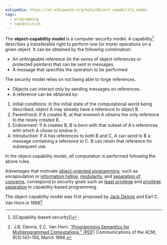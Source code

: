 ```yaml
---
wikipedia: https://en.wikipedia.org/wiki/Object-capability_model
tags:
  - programming
  - capabilities
---
```

The **object-capability model** is a computer security model. A capability[^capability-based-security] describes a transferable right to perform one (or more) operations on a given object. It can be obtained by the following combination:

[^capability-based-security]: [[Capability-based security]]

- An unforgeable reference (in the sense of object references or protected pointers) that can be sent in messages.
- A message that specifies the operation to be performed.

The security model relies on not being able to forge references.

- Objects can interact only by sending messages on references.
- A reference can be obtained by:

1. Initial conditions: In the initial state of the computational world being described, object A may already have a reference to object B.
2. Parenthood: If A creates B, at that moment A obtains the only reference to the newly created B.
3. Endowment: If A creates B, B is born with that subset of A's references with which A chose to endow it.
4. Introduction: If A has references to both B and C, A can send to B a message containing a reference to C. B can retain that reference for subsequent use.

In the object-capability model, _all_ computation is performed following the above rules.

Advantages that motivate [object-oriented programming](https://en.wikipedia.org/wiki/Object_(computer_science) "Object (computer science)"), such as encapsulation or [information hiding](https://en.wikipedia.org/wiki/Information_hiding "Information hiding"), [modularity](https://en.wikipedia.org/wiki/Modularity_(programming) "Modularity (programming)"), and [separation of concerns](https://en.wikipedia.org/wiki/Separation_of_concerns "Separation of concerns"), correspond to security goals such as [least privilege](https://en.wikipedia.org/wiki/Principle_of_least_privilege "Principle of least privilege") and [privilege separation](https://en.wikipedia.org/wiki/Privilege_separation "Privilege separation") in capability-based programming.

The object-capability model was first proposed by [Jack Dennis](https://en.wikipedia.org/wiki/Jack_Dennis "Jack Dennis") and Earl C. Van Horn in 1966[^dennis_vanhorn]

[^dennis_vanhorn]:  J.B. Dennis, E.C. Van Horn. [“Programming Semantics for Multiprogrammed Computations.” (PDF)](http://srl.cs.jhu.edu/pubs/SRL2003-03.pdf) Communications of the ACM, 9(3):143–155, March 1966. 